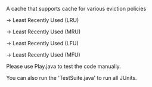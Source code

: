 
A cache that supports cache for various eviction policies

-> Least Recently Used (LRU)

-> Least Recently Used (MRU)

-> Least Recently Used (LFU)

-> Least Recently Used (MFU)



Please use Play.java to test the code manually.


You can also run the 'TestSuite.java' to run all JUnits.

